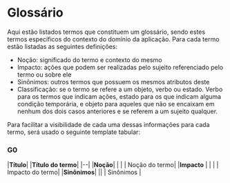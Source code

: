 # Glossário

Aqui estão listados termos que constituem um glossário, sendo estes termos específicos do contexto do domínio da aplicação. Para cada termo estão listadas as seguintes definições: 

* Noção: significado do termo e contexto do mesmo
* Impacto: ações que podem ser realizadas pelo sujeito referenciado pelo termo ou sobre ele
* Sinônimos: outros termos que possuem os mesmos atributos deste
* Classificação: se o termo se refere a um objeto, verbo ou estado. Verbo para os termos que indicam ações, estado para os que indicam alguma condição temporária, e objeto para aqueles que não se encaixam em nenhum dos dois casos anteriores e se referem a um sujeito qualquer.

Para facilitar a visibilidade de cada uma dessas informações para cada termo, será usado o seguinte template tabular:

### G0

|**Título**|
|**Título do termo**|
|--|
|**Noção**|
| |
| Noção do termo|
|**Impacto** |
|  |
| Impacto do termo|
|**Sinônimos**|
||
| Sinônimos |
